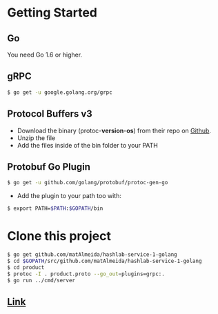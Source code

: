 # Getting Started

## Go

You need Go 1.6 or higher.

## gRPC

```sh
$ go get -u google.golang.org/grpc
```

## Protocol Buffers v3

- Download the binary (protoc-**version**-**os**) from their repo on [Github](https://github.com/protocolbuffers/protobuf/releases/latest).
- Unzip the file
- Add the files inside of the bin folder to your PATH

## Protobuf Go Plugin

```sh
$ go get -u github.com/golang/protobuf/protoc-gen-go
```

- Add the plugin to your path too with:

```sh
$ export PATH=$PATH:$GOPATH/bin
```

# Clone this project

```sh
$ go get github.com/matAlmeida/hashlab-service-1-golang
$ cd $GOPATH/src/github.com/matAlmeida/hashlab-service-1-golang
$ cd product
$ protoc -I . product.proto --go_out=plugins=grpc:.
$ go run ../cmd/server
```

## [Link](https://github.com/hashlab/hiring/blob/master/challenges/pt-br/back-challenge.md)
